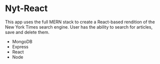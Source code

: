 # Nyt-React


This app uses the full MERN stack to create a React-based rendition of the New York Times search engine. User has the ability to search for articles, save and delete them.

- MongoDB 
- Express 
- React  
- Node

